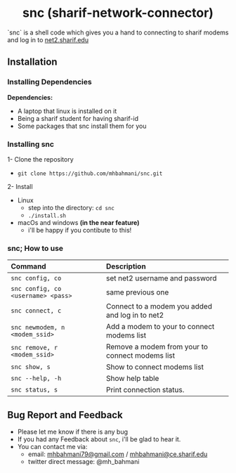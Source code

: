 <h1 align="center">snc (sharif-network-connector)</h1>

\`snc\` is a shell code which gives you a hand to connecting to sharif modems and log in to [net2.sharif.edu](https://net2.sharif.edu)

## Installation

### Installing Dependencies
**Dependencies:**

- A laptop that linux is installed on it
- Being a sharif student for having sharif-id
- Some packages that snc install them for you

### Installing snc

1- Clone the repository
 * `git clone https://github.com/mhbahmani/snc.git`

2- Install
 * Linux
   * step into the directory: `cd snc`
   * `./install.sh`
 * macOs and windows **(in the near feature)** 
   * i'll be happy if you contibute to this!

### snc; How to use

| **Command**                       | **Description**                                       |
|:----------------------------------|:------------------------------------------------------|
|`snc config, co`                   | set net2 username and password                        |
|`snc config, co <username> <pass> `| same previous one 
|`snc connect, c`                   | Connect to a modem you added and log in to net2       |
|`snc newmodem, n <modem_ssid>`     | Add a modem to your to connect modems list            |
|`snc remove, r <modem_ssid>`       | Remove a modem from your to connect modems list       |
|`snc show, s`                      | Show to connect modems list                           |
|`snc --help, -h`                   | Show help table                                       |
|`snc status, s`                    | Print connection status.                              |

## Bug Report and Feedback
 * Please let me know if there is any bug
 * If you had any Feedback about `snc`, i'll be glad to hear it.
 * You can contact me via:
   * email: mhbahmani79@gmail.com / mhbahmani@ce.sharif.edu
   * twitter direct message: @mh_bahmani
